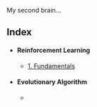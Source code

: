 
My second brain...

## Index
- #### Reinforcement Learning
	- [1. Fundamentals](1.%20Fundamentals.md)
- #### Evolutionary Algorithm
	- 